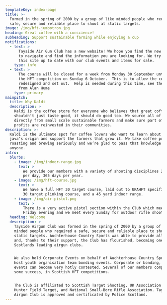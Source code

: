 ```yaml
---
templateKey: index-page
title: >-
  Formed in the spring of 2000 by a group of like minded people who required a
  safe, secure and reliable place to shoot at static targets.
image: /img/hft-jumbotron.jpg
heading: Great coffee with a conscience!
subheading: Support sustainable farming while enjoying a cup
notifications:
  - text: >
      Tayside Air Gun Club has a new website! We hope you find the new site easy
      to navigate and find the information you are looking for. We try to keep
      this site up to date with our club events and items for sale.
    type: info
  - text: >
      The course will be closed for a week from Monday 30 September until after
      the HFT competition on Sunday 6 October.  This is to allow the course to
      redesigned and set out.  Help is needed during this time, see the email
      from Alan Hume
    type: primary
mainpitch:
  title: Why Kaldi
  description: >
    Kaldi is the coffee store for everyone who believes that great coffee
    shouldn't just taste good, it should do good too. We source all of our beans
    directly from small scale sustainable farmers and make sure part of the
    profits are reinvested in their communities.
description: >-
  Kaldi is the ultimate spot for coffee lovers who want to learn about their
  java’s origin and support the farmers that grew it. We take coffee production,
  roasting and brewing seriously and we’re glad to pass that knowledge to
  anyone.
intro:
  blurbs:
    - image: /img/indoor-range.jpg
      text: >
        We provide our members with a variety of shooting disciplines 24 hours
        per day, 365 days per year.
    - image: /img/hft-course.jpg
      text: >
        We have a full HFT 30 target course, laid out to UKAHFT specification, a
        30 target plinking course, and a 45 yard indoor range.
    - image: /img/air-pistol.png
      text: >
        There is a very active pistol section within the Club which meets every
        Friday evening and we meet every Sunday for outdoor rifle shooting.
  heading: Welcome
  description: >
    Tayside Airgun Club was formed in the spring of 2000 by a group of like
    minded people who required a safe, secure and reliable place to shoot at
    static targets. Auchterhouse Country Sports was able to provide all of these
    and, thanks to their support, the Club has flourished, becoming one of
    Scotlands leading airgun clubs.


    We also hold Corporate Events on behalf of Auchterhouse Country Sports, and
    host youth organisation team bonding events. Corporate or bonding, these
    events can become very hotly contested. Several of our members compete, with
    some success, in Scottish HFT competitions.


    The Club is affiliated to Scottish Target Shooting, UK Association for
    Hunter Field Target, and National Small-Bore Rifle Association. Tayside
    Airgun Club is approved and certificated by Police Scotland.
---
```


